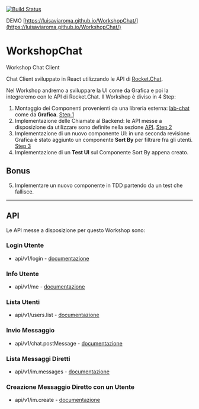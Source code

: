 [![Build Status](https://travis-ci.com/luisaviaroma/WorkshopChat.svg?branch=master)](https://travis-ci.com/luisaviaroma/WorkshopChat)

DEMO [https://luisaviaroma.github.io/WorkshopChat/](https://luisaviaroma.github.io/WorkshopChat/)
# WorkshopChat

Workshop Chat Client

Chat Client sviluppato in React utilizzando le API di [Rocket.Chat](https://rocket.chat/).

Nel Workshop andremo a sviluppare la UI come da Grafica e poi la integreremo con le API di Rocket.Chat.
Il Workshop è diviso in 4 Step:

1. Montaggio dei Componenti provenienti da una libreria esterna: [lab-chat](https://www.npmjs.com/package/@revh/lab-chat) come da **Grafica**. [Step 1](https://github.com/luisaviaroma/WorkshopChat/tree/step1)
2. Implementazione delle Chiamate al Backend: le API messe a disposizione da utilizzare sono definite nella sezione [API](#api). [Step 2](https://github.com/luisaviaroma/WorkshopChat/tree/step2)
3. Implementazione di un nuovo componente UI: in una seconda revisione Grafica è stato aggiunto un componente **Sort By** per filtrare fra gli utenti. [Step 3](https://github.com/luisaviaroma/WorkshopChat/tree/step3)
4. Implementazione di un **Test UI** sul Componente Sort By appena creato.

## Bonus

5. Implementare un nuovo componente in TDD partendo da un test che fallisce.

---

## API

Le API messe a disposizione per questo Workshop sono:

### Login Utente

- api/v1/login - [documentazione](https://rocket.chat/docs/developer-guides/rest-api/authentication/login/)

### Info Utente

- api/v1/me - [documentazione](https://rocket.chat/docs/developer-guides/rest-api/authentication/me/)

### Lista Utenti

- api/v1/users.list - [documentazione](https://rocket.chat/docs/developer-guides/rest-api/users/list/)

### Invio Messaggio

- api/v1/chat.postMessage - [documentazione](https://rocket.chat/docs/developer-guides/rest-api/chat/postmessage/)

### Lista Messaggi Diretti

- api/v1/im.messages - [documentazione](https://rocket.chat/docs/developer-guides/rest-api/im/messages/)

### Creazione Messaggio Diretto con un Utente

- api/v1/im.create - [documentazione](https://rocket.chat/docs/developer-guides/rest-api/im/create/)
